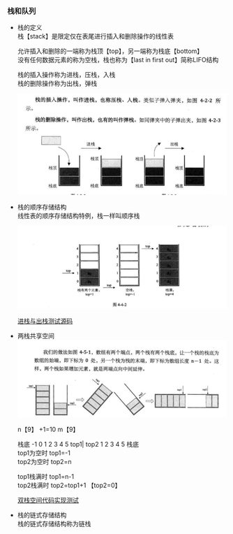 ### 栈和队列  
- 栈的定义  
    栈【stack】是限定仅在表尾进行插入和删除操作的线性表    
    
    允许插入和删除的一端称为栈顶【top】，另一端称为栈底【bottom】  
    没有任何数据元素的称为空栈，栈也称为【last in first out】简称LIFO结构     
    
    栈的插入操作称为进栈，压栈，入栈  
    栈的删除操作称为出栈，弹栈  
    
    ![stack](datastruct/stack.png)  
    
- 栈的顺序存储结构  
    线性表的顺序存储结构特例，栈一样叫顺序栈   
    
    ![stack](datastruct/stack1.png)  
    
    [进栈与出栈测试源码](stack.c)  
    
- 两栈共享空间    
    ![stack](datastruct/stack2.png) 
    
    n【9】 +1=10
    m【9】
    
    栈底 -1 0 1 2 3 4 5 top1| top2 1 2 3 4 5 栈底  
    top1为空时 top1=-1  
    top2为空时 top2=n  
    
    top1栈满时 top1=n-1  
    top2栈满时 top2=top1+1 【top2=0】    
    
    [双栈空间代码实现测试](stack.c)  
    
- 栈的链式存储结构   
   栈的链式存储结构称为链栈   
